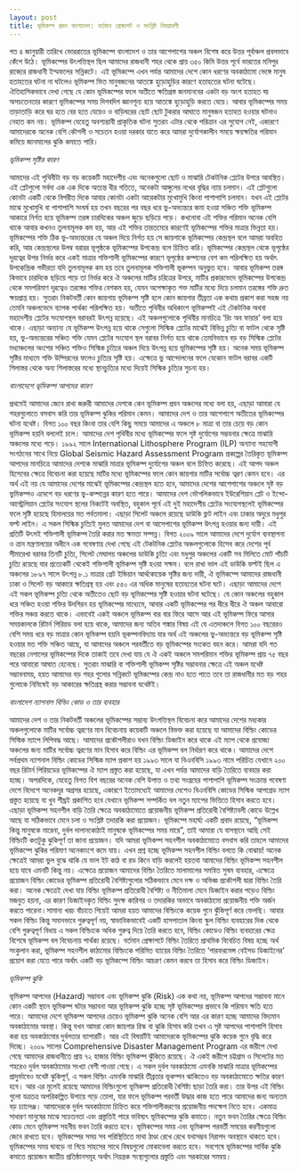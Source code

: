```yaml
---
layout: post
title: ভূমিকম্প প্রবন বাংলাদেশ: বর্তমান প্রেক্ষাপট ও সংশ্লিষ্ট বিষয়াবলী
---
```

গত ৪ জানুয়ারী তারিখে ভোররাতের ভূমিকম্পে বাংলাদেশ ও তার আশেপাশের অঞ্চল বিশেষ করে উত্তর পূর্বাঞ্চল প্রবলভাবে কেঁপে উঠে। ভূমিকম্পের উৎপত্তিস্থল ছিল আমাদের রাজধানী শহর থেকে প্রায় ৩৫০ কিমি উত্তর পূর্বে ভারতের মনিপুর রাজ্যের রাজধানী ইম্মফলের সন্নিকটে। এই ভূমিকম্পে এখন পর্যন্ত আমাদের দেশে কোন ধরণের অবকাঠামো ভেঙ্গে মানুষ হতাহতের ঘটনা না ঘটলেও ভূমিকম্প ভিত মানুষজনের আতঙ্কে হুড়োহুড়ির কারণে হতাহতের ঘটনা ঘটেছে। ঐতিহাসিকভাবে দেখা গেছে যে কোন ভূমিকম্পের ফলে অতীতে ক্ষতিগ্রস্ত জনমানবের একটা বড় অংশ হতাহত হ্য় অসচতেনতার কারণে ভূমিকম্পের সময়  দিগবদিগ জ্ঞানশূন্য হয়ে আতঙ্কে হুড়োহুড়ি করতে যেয়ে। আবার ভূমিকম্পের সময় তাড়াতাড়ি করে ঘর হতে বের হতে যেয়েও ও বাড়িঘরের ছোট ছোট টুকরার আঘাতে মানুষজন হতাহত হওয়ার ঘটনাও নেহাত কম নয়। ভূমিকম্প যেহেতু অবশ্যম্ভাবী প্রাকৃতিক ঘটনা সুতরাং এটার থেকে পরিত্রান এর সুযোগ নেই, একারণে আমাদেরকে অনেক বেশি কৌশলী ও সচেতন হওয়া দরকার যাতে করে আমরা দুর্যোগকালীন সময়ে ক্ষয়ক্ষতির পরিমান কমিয়ে জানমালের ঝুকি কমাতে পারি। 

*ভূমিকম্প সৃষ্টির কারণ*

আমাদের এই পৃথিবীটা বড় বড় কয়েকটি মহাদেশীয় এবং অনেকগুলো ছোট ও মাঝারি টেকটনিক প্লেটের উপরে আবস্থিত। এই প্লেটগুলো সর্বদা এক এক দিকে অত্যন্ত ধীর গতিতে, অনেকটা আঙ্গুলের নখের বৃদ্ধির ন্যায় চলমান। এই প্লেটগুলো কোনটা একটি থেকে বিপরীত দিকে  আবার কোনটা একটা আরেকটার মুখোমুখি কিংবা পাশাপাশি চলমান।  যখন এই প্লেটের মাঝে মুখোমুখি বা পাশাপাশি সংঘর্ষ হয় তখন বছরের পর বছর ধরে ভু-অভ্যন্তরে জমা হওয়া সঞ্চিত শক্তি ভূমিকম্প আকারে নির্গত হয়ে ভূমিকম্প তরঙ্গ চারদিকের অঞ্চল জুড়ে ছড়িয়ে পড়ে। কখনোবা এই শক্তির পরিমান অনেক বেশি থাকে আবার কখনও তুলনামূলক কম হয়, আর এই শক্তির তারতম্যের কারণেই ভূমিকম্পের শক্তির মাত্রার ভিন্নতা হয়। ভূমিকম্পের শক্তি ঠিক ভু-অভ্যন্তরের যে অঞ্চল দিয়ে নির্গত হয় সে জায়গাকে ভূমিকম্পের কেন্দ্রস্থল বলে আমরা অবহিত করি, আর কেন্দ্রস্থলের উলম্ব বরারর ভূপৃষ্ঠকে ভূমিকম্পের উপকেন্দ্র বলে চিহ্নিত করি। ভূমিকম্পের কেন্দ্রস্থল থেকে ভূপৃষ্ঠের দূরত্বের উপর নির্ভর করে একই মাত্রার শক্তিশালী ভূমিকম্পের কারণে ভূপৃষ্ঠের কম্পনের বেশ কম পরিলক্ষিত হয় অর্থাৎ উপকেন্দ্রিক গভীরতা যদি তুলনামূলক কম হয় তবে তুলনামূলক শক্তিশালী ভূকম্পন অনুভুত হবে। আবার ভূমিকম্প তরঙ্গ কিভাবে চারদিকে ছড়িয়ে পড়ে তা নির্ভর করে ঐ অঞ্চলের মাটির চরিত্রের উপরে, মাটির প্রকারভেদে ভূমিকম্পের উপকেন্দ্র থেকে সমপরিমাণ দূরত্বেও তরঙ্গের শক্তির বেশকম হয়, যেমন অপেক্ষাকৃত শক্ত মাটির মধ্যে দিয়ে চলমান তরঙ্গের শক্তি দ্রুত ক্ষয়প্রাপ্ত হয়। সুতরাং নিকটবর্তী কোন জায়গায় ভূমিকম্প সৃষ্টি হলে কোন জায়গার তীব্রতা এক কথায় প্রকাশ করা সহজ নয় তেমনি অঞ্চলভেদে ব্যাপক পার্থক্য পরিলক্ষিত হয়। অতীতে পৃথিবীর অধিকাংশ ভূমিকম্পই এই টেকটনিক অথবা মহাদেশীয় প্লেটের সংযোগস্থল বরাবরই উৎপন্ন হয়েছে। এই অঞ্চলগুলোকে পৃথিবীর মানচিত্রে ‘রিং অব ফায়ার’ বলা হয়ে থাকে। এছাড়া অন্যান্য যে ভূমিকম্প উৎপন্ন হয়ে থাকে সেগুলো সিস্মিক প্লেটের মাঝেই বিভিন্ন চুত্যি বা ফাটল থেকে সৃষ্টি হয়, ভু-অভ্যন্তরের সঞ্চিত শক্তি যেমন প্লেটের সংযোগ স্থল বরাবর নির্গত হয়ে থাকে তেমনিভাবে বড় বড় সিস্মিক প্লেটের মধ্যাঞ্চলের অংশের সঞ্চিত শক্তিও সিস্মিক চুত্যির অঞ্চল দিয়ে উৎপন্ন হয়ে ভূমিকম্পের সৃষ্টি হয়। অনেক সময় ভূমিকম্প সৃষ্টির মাধ্যমে শক্তি উদ্গিরনের ফলেও চুত্যির সৃষ্টি হয়। এক্ষেত্রে ভু আন্দোলনের ফলে যেকোন ফাটল বরাবর একটি শিলাস্তর থেকে অন্য শিলাস্তরের মধ্যে স্থানচুত্যির মধ্যে দিয়েই সিস্মিক চুত্যির সুচনা হয়। 

*বাংলাদেশে ভূমিকম্প আপদের কারণ*

প্রথমেই আমাদের জেনে রাখা জরুরী আমাদের দেশকে কেন ভূমিকম্প প্রবন অঞ্চলের মধ্যে বলা হয়, এছাড়া আমারা যে শহরগুলোতে বসবাস করি তার ভূমিকম্প ঝুকির পরিমান কেমন। আমাদের দেশ ও তার আশেপাশে অতীতের ভূমিকম্পের ঘটনা যথেষ্ট। বিগত ১০০ বছর কিংবা তার বেশি কিছু সময়ে আমাদের এ অঞ্চলে ৮ মাত্রা বা তার চেয়ে বড় কোন ভূমিকম্প হয়নি বললেই চলে। আমাদের দেশ পৃথিবীর মধ্যে ভূমিকম্পের ফলে সৃষ্ট দুর্যোগের সম্ভবনার ক্ষেত্রে মাঝারি অঞ্চলের মধ্যে পড়ে। ১৯৯২ সালে International Lithosphere Program (ILP) অন্যান্য সহযোগী সংগঠনের সাথে নিয়ে Global Seismic Hazard Assessment Program প্রকল্পের তৈরিকৃত ভূমিকম্প আপদের মানচিত্রে আমাদের দেশকে মাঝারি মাত্রার ভূমিকম্প দুর্যোগের অঞ্চল বলে চিহ্নিত করেছে। এই আপদ অঞ্চল হিসেবের ক্ষেত্রে বিবেচনা করা হয়েছে মাটির মধ্যে ভূমিকম্পের ফলে কোন জায়গার মাটির সর্বোচ্চ ত্বরণ কেমন হবে। এর অর্থ এই নয় যে আমাদের দেশের মাঝেই ভূমিকম্পের কেন্দ্রস্থল হতে হবে, আমাদের দেশের আশেপাশের অঞ্চলে সৃষ্ট বড় ভুমিকম্পও এদেশে বড় ধরণের ভু-কম্পন্নের কারণ হতে পারে। আমাদের দেশ ভৌগলিকভাবে ইউরেশিয়ান প্লেট ও ইন্দো-আস্ট্রেলিয়ান প্লেটের সংযোগ স্থলের নিকটেই অবস্থিত, বহুকাল পূর্বে এই দুই মহাদেশীয় প্লেটের সংযোগস্থলেই ভূমিকম্পের ফলে সৃষ্টি হয়েছে হিমালয়ের মত পর্বতমালা। এছাড়া সিলেট অঞ্চলে রয়েছে ডাউকি ফ্লট লাইন এবং ঢাকার অদুরে মধুপুর ফল্ট লাইন। এ সকল সিস্মিক চুত্যিই মুলত আমাদের দেশ বা আসেপাশের ভূমিকম্প উৎপন্ন হওয়ার জন্য দায়ী। এই প্রতিটি উৎসই শক্তিশালী ভূমিকম্প তৈরি করার মত ক্ষমতা সম্পন্ন। বিগত ২০০৯ সালে আমাদের দেশে দুর্যোগ ব্যবস্থাপনা ও ত্রান মন্ত্রণালয়ের অধীনে এক গবেষণায় দেখা গেছে এই টেকটনিক প্লেটের অঞ্চলগুলোকে হিসেব করে দেশের পূর্ব সীমারেখা বরাবর তিনটি চুত্যি, সিলেট মেঘালয় অঞ্চলের ডাউকি চুত্যি এবং মধুপুর অঞ্চলের একটি সব মিলিতে মোট পাঁচটি চুত্যি রয়েছে যার প্রত্যেকটি থেকেই শক্তিশালী ভূমিকম্প সৃষ্টি হওয়া সক্ষম। বলে রাখা ভাল এই ডাউকি ফল্টই ছিল এ অঞ্চলের ১৮৯৭ সালে উৎপন্ন ৮.১ মাত্রার গ্রেট ইন্ডিয়ান আর্থকোয়েক সৃষ্টির জন্য দায়ী, ঐ ভূমিকম্পে আমাদের রাজধানী ঢাকা ও সিলেট বড় আকারে ক্ষতিগ্রস্থ হয় এবং ৫৫০ এর অধিক মানুষের হতাহতের ঘটনা ঘটে। এছাড়া আমাদের দেশে এই সকল ভূমিকম্প চুত্যি থেকে অতীতেও ছোট বড় ভূমিকম্পের সৃষ্টি হওয়ার ঘটনা ঘটেছে। 
যে কোন অঞ্চলের বহুকাল ধরে সঞ্চিত হওয়া শক্তির উদগিরন হয় ভূমিকম্পের মাধ্যেমে, আবার একটি ভূমিকম্পের পর ধীরে ধীরে ঐ অঞ্চল আবারো শক্তির সঞ্চয় করতে থাকে। এভাবেই একই অঞ্চলে ভূমিকম্প বার বার ফিরে আসে আর এই ভূমিকম্প ফিরে আসার সময়কালকে রিটার্ন পিরিয়ড বলা হয়ে থাকে, আমাদের জন্য অতিব শঙ্কার বিষয় এই যে এতদাঞ্চলে বিগত ১০০ বছরেরও বেশি সময় ধরে বড় মাত্রার কোন ভূমিকম্প হয়নি ভূকম্পনবিদ্যায়  যার অর্থ এই অঞ্চলের ভু-অভ্যন্তরে বড় ভূমিকম্প সৃষ্টি হওয়ার মত শক্তি সঞ্চিত আছে, যা আমাদের অঞ্চলে পরবর্তীতে বড় ভূমিকম্পের সংকেত বহন করে। আমরা যদি গত বছরের নেপালের ভূমিকম্পের দিকে তাকাই তবে দেখা যায় যে ঐ একই অঞ্চলে সমপরিমান শক্তির ভূমিকম্প প্রায় ৭৫ বছর পরে আবারো আঘাত হেনেছে। সুতরাং মাঝারি বা শক্তিশালী ভূমিকম্প সৃষ্টির সম্ভাবনার ক্ষেত্রে এই অঞ্চল যথেষ্ট সম্ভাবনাময়, হয়ত আমাদের বড় শহর গুলোর সন্নিকটে ভূমিকম্পের কেন্দ্র নাও হতে পাতে তবে তা রাজধানীর মত বড় শহর গুলোকে নিমিষেই বড় আকারের ক্ষতিগ্রস্থ করার সম্ভাবনা যথেষ্টই। 

*বাংলাদেশ ন্যাশনাল বিল্ডিং কোড ও তার ব্যবহার*

আমাদের দেশ ও তার নিকটবর্তী অঞ্চলের ভূমিকম্পের সম্ভাব্য উৎপত্তিস্থল বিবেচনা করে আমাদের দেশের মধ্যকার অঞ্চলগুলোকে মাটির সর্বোচ্চ ত্বরণের মান বিবেচনায় কয়েকটি অঞ্চলে বিভক্ত করা হয়েছে যা আমাদের বিল্ডিং কোডের সিস্মিক ম্যাপে লিপিবদ্ধ আছে। আমাদের প্রকৌশলীরাও যখন বিল্ডিং ডিজাইন করে থাকে এই ম্যাপ থেকে প্রযোজ্য অঞ্চলের জন্য মাটির সর্বোচ্চ ত্বরণের মান হিসাব করে বিল্ডিং এর ভূমিকম্প বল নির্ধারণ করে থাকে। আমাদের দেশে সর্বপ্রথম ন্যাশনাল বিল্ডিং কোডের সিস্মিক ম্যাপ প্রকাশ হয় ১৯৯৩ সালে যা বিএনবিসি ১৯৯৩ নামে পরিচিত যেখানে ২০০ বছর রিটার্ন পিরিয়ডের ভূমিকম্পের ঐ ম্যাপ প্রস্তুত করা হয়েছে, যা এখন পর্যন্ত আমাদের বাড়ি তৈরিতে ব্যবহার করা হচ্ছে। অপরদিকে, যেহেতু বিগত বিশ বছরের অনেক বেশি উপাত্ত  ও তথ্য সংগ্রহের পাশাপাশি ভূমিকম্প সংক্রান্ত গবেষণা দেশে বিদেশে অনেকদূর অগ্রসর হয়েছে, একারণে ইতোমধ্যেই আমাদের দেশেও বিএনবিসি কোডের সিস্মিক আপগ্রেড ম্যাপ  প্রস্তুত হয়েছে যা খুব শীঘ্রই প্রকাশিত হবে যেখানে ভূমিকম্প সম্পর্কিত বল নতুন ম্যাপের ভিত্তিতে হিসাব করতে হবে। এছাড়া ভূমিকম্প সহনশীল বাড়ি তৈরি ক্ষেত্রে অবকাঠামোতে প্রয়োজনীয় ভূমিকম্প প্রতিরোধী বৈশিষ্ট্যাবলী কোডে উল্লেখ আছে যা সঠিকভাবে মেনে চলা ও সংশ্লিষ্ট তদারকি করা প্রয়োজন।
ভূমিকম্পে মহার্ঘ্য একটি প্রবাদ রয়েছে, “ভূমিকম্প কিন্তু মানুষকে মারেনা, দুর্বল দালানকোঠাই মানুষকে ভূমিকম্পের সময় মারে”, তাই আমারা যে বাসস্থানে আছি সেই বিল্ডিংটি কতটুকু ঝুকিপূর্ণ তা জানা প্রয়োজন। যদি আমরা ভূমিকম্প সহনশীল অবকাঠামোতে বসবাস করি তাহলে আমাদের ভূমিকম্পে ঝুকির পরিমাণ অনেকাংশে কমে যায়। এখন প্রশ্ন হচ্ছে ভূমিকম্প সহনশীল বিল্ডিং বলতে কি বোঝায়! অনেক ক্ষেত্রেই আমরা ভুল বুঝে থাকি যে ভাল ইট কাঠ বা রড কিনে বাড়ি করলেই হয়তবা আমাদের বিল্ডিং ভূমিকম্প সহনশীল হয়ে যাবে এমনটি কিন্তু নয়। এক্ষেত্রে প্রয়োজন আমাদের বিল্ডিং তৈরিতে মালামালের সমন্বিত সুষম ব্যবহার, এক্ষেত্রে প্রয়োজন বিল্ডিং কোডের ভূমিকম্প প্রতিরোধী বৈশিষ্ট্যগুলোর সঠিকভাবে মেনে দক্ষ ও অভিজ্ঞ প্রকৌশলী দ্বারা বিল্ডিং তৈরি করা। অনেক ক্ষেত্রেই দেখা যায় বিল্ডিং ভূমিকম্প প্রতিরোধী বৈশিষ্ট্য ও নীতিমালা মেনে ডিজাইন করার পড়েও বিল্ডিং মজবুত হয়না, এর কারণ ডিজাইনকৃত বিল্ডিং সুদক্ষ কারিগর ও তদারকির অভাবে অবকাঠামো প্রয়োজনীয় শক্তি অর্জন করতে পারেনা।সামান্য খরচ বাঁচাতে গিয়েই আমরা হয়ত আমাদের বিল্ডিংকে কয়েক গুনে ঝুঁকিপূর্ণ করে ফেলছি। আবার সকল বিল্ডিং কিন্তু সমানভাবে গুরুত্বপূর্ণ নয়, স্বাভাবিকভাবেই একটি হাসপাতাল কিংবা স্কুল বিল্ডিং ব্যবহারের দিক থেকে বেশি গুরুত্বপূর্ণ বিধায় এ সকল বিল্ডিংকে অধিক গুরুত্ব দিয়ে তৈরি করতে হবে, বিল্ডিং কোডেও বিল্ডিং ব্যবহারের ক্ষেত্র বিশেষে ভূমিকম্প বল বিবেচনায় পার্থক্য রয়েছে। বর্তমান প্রেক্ষাপটে বিল্ডিং তৈরিতে প্রাথমিক বিবেচিত বিষয় হচ্ছে অর্থ সংকুলান করা, ভূমিকম্প সহনশীল কাঠামোর বিল্ডিংকে পরিমিত ব্যায়ের বিল্ডিং তৈরিতে ‘পারফরমেন্স বেইসড ডিজাইনের’ প্রয়োগ করা যেতে পারে অর্থাৎ একটি বড় ভূমিকম্পে বিল্ডিং আচরণ কেমন করবে তা হিসাব করে বিল্ডিং ডিজাইন। 

*ভূমিকম্প ঝুকি*

ভূমিকম্প আপদের (Hazard) সম্ভাবনা এবং ভূমিকম্প ঝুকি (Risk) এক কথা নয়, ভূমিকম্প আপদের সম্ভাবনা মানে কোন একটি স্থানে ভূমিকম্প ঘটার সম্ভাবনা আর ভূমিকম্প ঝুকি হচ্ছে সৃষ্ট ভূমিকম্পের প্রভাবে কি পরিমান ক্ষতি হতে পারে। আমাদের দেশে ভূমিকম্প আপদের চেয়েও ভূমিকম্প ঝুকি অনেক বেশি আর এর কারণ হচ্ছে আমাদের বিদ্যমান অবকাঠামোর অবস্থা। কিন্তু যখন আমরা কোন জায়গার রিস্ক বা ঝুকি হিসাব করি তখন এ সৃষ্ট আপদের পাশাপাশি হিসাব করা হয় অবকাঠামোর দুর্বলতার ব্যাপারটি। আর এই বিষয়টিই আমাদেরকে ভূমিকম্পের ঝুকি কয়েক গুনে বৃদ্ধি করে দিচ্ছে। ২০০৯ সালের Comprehensive Disaster Management Program এর জরীপে দেখা গেছে আমাদের রাজধানীতে প্রায় ৭২ হাজার বিল্ডিং ভূমিকম্প ঝুঁকিতে রয়েছে। ঐ একই জরীপে চট্টগ্রাম ও সিলেটের মত শহরেও দুর্বল অবকাঠামোর সংখ্যা বেশী পাওয়া গেছে। এ সকল দুর্বল অবকাঠামো এমনকি মাঝারি মাত্রার ভূমিকম্পের প্রাদুর্ভাবেও যথেষ্ট ঝুকিপূর্ণ, এ সকল বিল্ডিং এমনকি মাঝারি তীব্রতার ভূকম্পন ঝাকিতেও বড় অবকাঠামোতে ক্ষতির কারণ হবে। আর এর মুলেই রয়েছে আমাদের বিল্ডিংগুলো ভূমিকম্প প্রতিরোধী বৈশিষ্ট্য ছাড়া তৈরি করা। তার উপর এই বিল্ডিং গুলো যত্রতত্র অপরিকল্পিত উপায়ে গড়ে তোলা, যার ফলে ভূমিকম্প পরবর্তী উদ্ধার কাজ হতে পারে আমাদের জন্য অন্যতম বড় চ্যালেঞ্জ। আমাদেরকে দুর্বল অবকাঠামো চিহ্নিত করে শক্তিশালীকরণের প্রয়োজনীয় পদক্ষেপ নিতে হবে। একমাত্র সাধারণ মানুষের মাঝে সচেতনতা এবং প্রস্তুতিই পারে ভবিষ্যৎ ভূমিকম্পের ঝুকি কমাতে। নতুন ভবন তৈরির ক্ষেত্রে বিল্ডিং কোড মেনে ভূমিকম্প সহনীয় ভবন তৈরি করতে হবে। ভূমিকম্পের সময় এবং ভূমিকম্প পরবর্তী সময়ের করণীয়গুলো জেনে রাখতে হবে। ভূমিকম্পের সময় সব পরিস্থিতিতে মাথা ঠাণ্ডা রেখে রেখে যথাসম্ভব নিরাপদ অবস্থানে থাকতে হবে। ভূমিকম্পের সময় ঘাবড়ে না গিয়ে সাহসের সাথে বিষয়গুলো মোকাবেলা করতে হবে। সবশেষে ভূমিকম্পের সার্বিক ঝুকি কমাতে প্রয়োজন জাতীয় প্রতিষ্ঠানসমূহ অর্থাৎ নিয়ন্ত্রক সংস্থাগুলোর প্রস্তুতি এবং সরকারের সমন্বয়।
